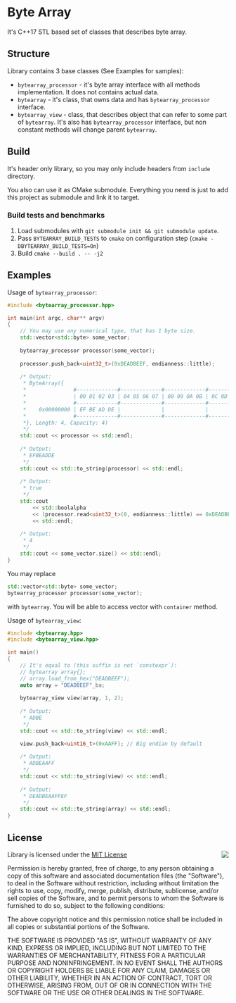 # Byte Array
It's C++17 STL based set of classes that describes byte array.

## Structure
Library contains 3 base classes (See Examples for samples):
* `bytearray_processor` - it's byte array interface with all methods 
implementation. It does not contains actual data. 
* `bytearray` - it's class, that owns data and has `bytearray_processor` 
interface.
* `bytearray_view` - class, that describes object that can refer to some 
part of `bytearray`. It's also has `bytearray_processor` interface, but
non constant methods will change parent `bytearray`.

## Build
It's header only library, so you may only include headers from `include` 
directory.

You also can use it as CMake submodule. Everything you need is just to add 
this project as submodule and link it to target.

### Build tests and benchmarks
1. Load submodules with `git submodule init && git submodule update`.
1. Pass `BYTEARRAY_BUILD_TESTS` to `cmake` on configuration step (`cmake -DBYTEARRAY_BUILD_TESTS=On`)
1. Build `cmake --build . -- -j2`

## Examples

Usage of `bytearray_processor`:
```cpp
#include <bytearray_processor.hpp>

int main(int argc, char** argv)
{
    // You may use any numerical type, that has 1 byte size.
    std::vector<std::byte> some_vector;
    
    bytearray_processor processor(some_vector);
    
    processor.push_back<uint32_t>(0xDEADBEEF, endianness::little);
    
    /* Output:
     * ByteArray({
     *               #-------------#-------------#-------------#-------------#
     *               | 00 01 02 03 | 04 05 06 07 | 08 09 0A 0B | 0C 0D 0E 0F |
     *               #-------------#-------------#-------------#-------------#
     *    0x00000000 | EF BE AD DE |             |             |             | ....            
     *               #-------------#-------------#-------------#-------------#
     *}, Length: 4, Capacity: 4)
     */
    std::cout << processor << std::endl;
    
    /* Output:
     * EFBEADDE
     */
    std::cout << std::to_string(processor) << std::endl;
    
    /* Output:
     * true
     */
    std::cout 
        << std::boolalpha 
        << (processor.read<uint32_t>(0, endianness::little) == 0xDEADBEEF) 
        << std::endl;
        
    /* Output:
     * 4
     */
    std::cout << some_vector.size() << std::endl;
}

```

You may replace
```cpp
std::vector<std::byte> some_vector;
bytearray_processor processor(some_vector);
```
with `bytearray`. You will be able to access vector with `container` method.

Usage of `bytearray_view`:

```cpp
#include <bytearray.hpp>
#include <bytearray_view.hpp>

int main()
{
    // It's equal to (this suffix is not `constexpr`):
    // bytearray array{};
    // array.load_from_hex("DEADBEEF");
    auto array = "DEADBEEF"_ba;
    
    bytearray_view view(array, 1, 2);
    
    /* Output:
     * ADBE
     */ 
    std::cout << std::to_string(view) << std::endl;

    view.push_back<uint16_t>(0xAAFF); // Big endian by default
    
    /* Output:
     * ADBEAAFF
     */
    std::cout << std::to_string(view) << std::endl;
    
    /* Output:
     * DEADBEAAFFEF
     */
    std::cout << std::to_string(array) << std::endl;
}
```

## License
<img align="right" src="http://opensource.org/trademarks/opensource/OSI-Approved-License-100x137.png">

Library is licensed under the [MIT License](https://opensource.org/licenses/MIT)

Permission is hereby granted, free of charge, to any person obtaining a copy
of this software and associated documentation files (the "Software"), to deal
in the Software without restriction, including without limitation the rights
to use, copy, modify, merge, publish, distribute, sublicense, and/or sell
copies of the Software, and to permit persons to whom the Software is
furnished to do so, subject to the following conditions:

The above copyright notice and this permission notice shall be included in all
copies or substantial portions of the Software.

THE SOFTWARE IS PROVIDED "AS IS", WITHOUT WARRANTY OF ANY KIND, EXPRESS OR
IMPLIED, INCLUDING BUT NOT LIMITED TO THE WARRANTIES OF MERCHANTABILITY,
FITNESS FOR A PARTICULAR PURPOSE AND NONINFRINGEMENT. IN NO EVENT SHALL THE
AUTHORS OR COPYRIGHT HOLDERS BE LIABLE FOR ANY CLAIM, DAMAGES OR OTHER
LIABILITY, WHETHER IN AN ACTION OF CONTRACT, TORT OR OTHERWISE, ARISING FROM,
OUT OF OR IN CONNECTION WITH THE SOFTWARE OR THE USE OR OTHER DEALINGS IN THE
SOFTWARE.